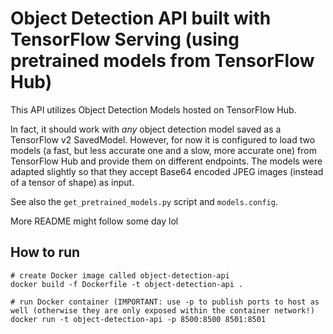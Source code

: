 # Object Detection API built with TensorFlow Serving (using pretrained models from TensorFlow Hub)
This API utilizes Object Detection Models hosted on TensorFlow Hub.

In fact, it should work with _any_ object detection model saved as a TensorFlow v2 SavedModel. However, for now it is configured to load two models (a fast, but less accurate one and a slow, more accurate one) from TensorFlow Hub and provide them on different endpoints. The models were adapted slightly so that they accept Base64 encoded JPEG images (instead of a tensor of shape) as input.

See also the `get_pretrained_models.py` script and `models.config`.

More README might follow some day lol

## How to run
```
# create Docker image called object-detection-api
docker build -f Dockerfile -t object-detection-api .
```

```
# run Docker container (IMPORTANT: use -p to publish ports to host as well (otherwise they are only exposed within the container network!)
docker run -t object-detection-api -p 8500:8500 8501:8501
```